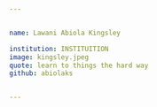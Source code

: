 ```yaml
---


name: Lawani Abiola Kingsley

institution: INSTITUITION
image: kingsley.jpeg
quote: learn to things the hard way
github: abiolaks


---
```

